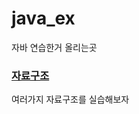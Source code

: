 # java_ex
자바 연습한거 올리는곳

### [자료구조](https://github.com/CHOUMnote/java_ex/tree/main/DataSt)
여러가지 자료구조를 실습해보자
